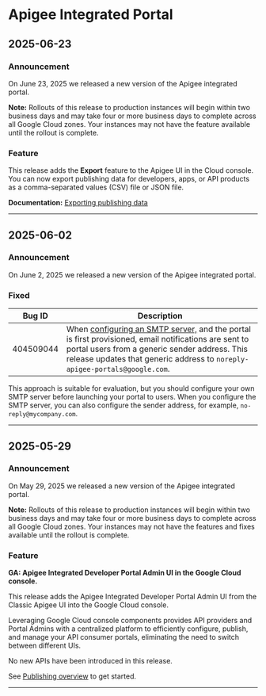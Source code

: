 # Apigee Integrated Portal

## 2025-06-23

### Announcement

On June 23, 2025 we released a new version of the Apigee integrated portal.

**Note:** Rollouts of this release to production instances will begin within two business days and may take four or more business days to complete across all Google Cloud zones. Your instances may not have the feature available until the rollout is complete.

### Feature

This release adds the **Export** feature to the Apigee UI in the Cloud console. You can now export publishing data for developers, apps, or API products as a comma-separated values (CSV) file or JSON file.

**Documentation:** [Exporting publishing data](https://cloud.google.com/apigee/docs/api-platform/publish/adding-developers-your-api-product#export)

---
## 2025-06-02

### Announcement

On June 2, 2025 we released a new version of the Apigee integrated portal.

### Fixed

| Bug ID | Description |
| --- | --- |
| 404509044 | When [configuring an SMTP server,](https://cloud.google.com/apigee/docs/api-platform/publish/portal/configure-email#cloud-console-ui-preview) and the portal is first provisioned, email notifications are sent to portal users from a generic sender address. This release updates that generic address to `noreply-apigee-portals@google.com`. |

This approach is suitable for evaluation, but you should configure your own SMTP server before launching your portal to users. When you configure the SMTP server, you can also configure the sender address, for example, `no-reply@mycompany.com`.

---
## 2025-05-29

### Announcement

On May 29, 2025 we released a new version of the Apigee integrated portal.

**Note:** Rollouts of this release to production instances will begin within two business days and may take four or more business days to complete across all Google Cloud zones. Your instances may not have the features and fixes available until the rollout is complete.

### Feature

**GA: Apigee Integrated Developer Portal Admin UI in the Google Cloud console.**

This release adds the Apigee Integrated Developer Portal Admin UI from the Classic Apigee UI into the Google Cloud console.

Leveraging Google Cloud console components provides API providers and Portal Admins with a centralized platform to efficiently configure, publish, and manage your API consumer portals, eliminating the need to switch between different UIs.

No new APIs have been introduced in this release.

See [Publishing overview](https://cloud.google.com/apigee/docs/api-platform/publish/publishing-overview) to get started.

---
